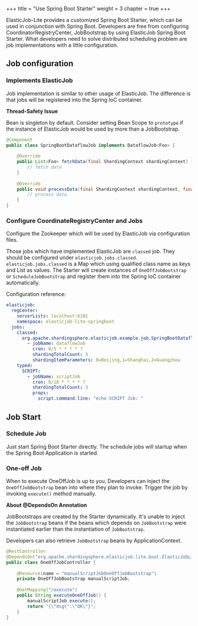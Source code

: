 +++
title = "Use Spring Boot Starter"
weight = 3
chapter = true
+++

ElasticJob-Lite provides a customized Spring Boot Starter, which can be used in conjunction with Spring Boot.
Developers are free from configuring CoordinatorRegistryCenter, JobBootstrap by using ElasticJob Spring Boot Starter.
What developers need to solve distributed scheduling problem are job implementations with a little configuration.

## Job configuration

### Implements ElasticJob

Job implementation is similar to other usage of ElasticJob. 
The difference is that jobs will be registered into the Spring IoC container.

**Thread-Safety Issue**

Bean is singleton by default. 
Consider setting Bean Scope to `prototype` if the instance of ElasticJob would be used by more than a JobBootstrap.

```java
@Component
public class SpringBootDataflowJob implements DataflowJob<Foo> {
    
    @Override
    public List<Foo> fetchData(final ShardingContext shardingContext) {
        // fetch data
    }
    
    @Override
    public void processData(final ShardingContext shardingContext, final List<Foo> data) {
        // process data
    }
}
```

### Configure CoordinateRegistryCenter and Jobs

Configure the Zookeeper which will be used by ElasticJob via configuration files.

Those jobs which have implemented ElasticJob are `classed` job. 
They should be configured under `elasticjob.jobs.classed`.
`elasticjob.jobs.classed` is a Map which using qualified class name as keys and List<JobConfigurationPOJO> as values.
The Starter will create instances of `OneOffJobBootstrap` or `ScheduleJobBootstrap` and register them into the Spring IoC container automatically. 

Configuration reference:

```yaml
elasticjob:
  regCenter:
    serverLists: localhost:6181
    namespace: elasticjob-lite-springboot
  jobs:
    classed:
      org.apache.shardingsphere.elasticjob.example.job.SpringBootDataflowJob:
        - jobName: dataflowJob
          cron: 0/5 * * * * ?
          shardingTotalCount: 3
          shardingItemParameters: 0=Beijing,1=Shanghai,2=Guangzhou
    typed:
      SCRIPT:
        - jobName: scriptJob
          cron: 0/10 * * * * ?
          shardingTotalCount: 3
          props:
            script.command.line: "echo SCRIPT Job: "
```

## Job Start

### Schedule Job

Just start Spring Boot Starter directly. The schedule jobs will startup when the Spring Boot Application is started.

### One-off Job

When to execute OneOffJob is up to you. 
Developers can inject the `OneOffJobBootstrap` bean into where they plan to invoke.
Trigger the job by invoking `execute()` method manually.

**About @DependsOn Annotation**

JobBootstraps are created by the Starter dynamically. It's unable to inject the `JobBootstrap` beans if the beans which depends on `JobBootstrap` were instantiated earlier than the instantiation of `JobBootstrap`.

Developers can also retrieve `JobBootstrap` beans by ApplicationContext.

```java
@RestController
@DependsOn("org.apache.shardingsphere.elasticjob.lite.boot.ElasticJobLiteAutoConfiguration")
public class OneOffJobController {
    
    @Resource(name = "manualScriptJobOneOffJobBootstrap")
    private OneOffJobBootstrap manualScriptJob;
    
    @GetMapping("/execute")
    public String executeOneOffJob() {
        manualScriptJob.execute();
        return "{\"msg\":\"OK\"}";
    }
}
```
